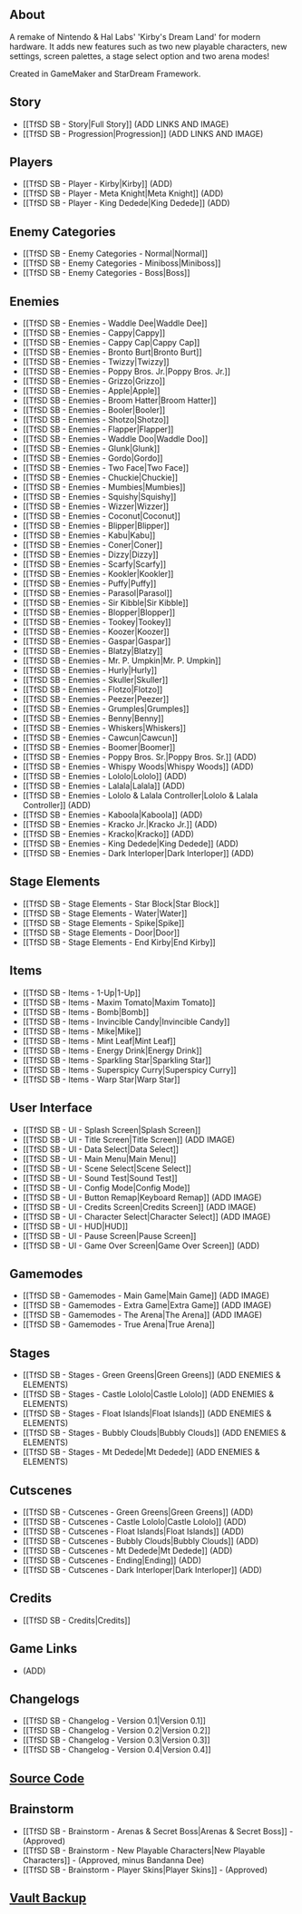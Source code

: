 ## About
A remake of Nintendo & Hal Labs' 'Kirby's Dream Land' for modern hardware. It adds new features such as two new playable characters, new settings, screen palettes, a stage select option and two arena modes!

Created in GameMaker and StarDream Framework.
## Story
* [[TfSD SB - Story|Full Story]] (ADD LINKS AND IMAGE)
* [[TfSD SB - Progression|Progression]] (ADD LINKS AND IMAGE)
## Players
* [[TfSD SB - Player - Kirby|Kirby]] (ADD)
* [[TfSD SB - Player - Meta Knight|Meta Knight]] (ADD)
* [[TfSD SB - Player - King Dedede|King Dedede]] (ADD)
## Enemy Categories
* [[TfSD SB - Enemy Categories - Normal|Normal]]
* [[TfSD SB - Enemy Categories - Miniboss|Miniboss]]
* [[TfSD SB - Enemy Categories - Boss|Boss]]
## Enemies
* [[TfSD SB - Enemies - Waddle Dee|Waddle Dee]]
* [[TfSD SB - Enemies - Cappy|Cappy]]
* [[TfSD SB - Enemies - Cappy Cap|Cappy Cap]]
* [[TfSD SB - Enemies - Bronto Burt|Bronto Burt]]
* [[TfSD SB - Enemies - Twizzy|Twizzy]]
* [[TfSD SB - Enemies - Poppy Bros. Jr.|Poppy Bros. Jr.]]
* [[TfSD SB - Enemies - Grizzo|Grizzo]]
* [[TfSD SB - Enemies - Apple|Apple]]
* [[TfSD SB - Enemies - Broom Hatter|Broom Hatter]]
* [[TfSD SB - Enemies - Booler|Booler]]
* [[TfSD SB - Enemies - Shotzo|Shotzo]]
* [[TfSD SB - Enemies - Flapper|Flapper]]
* [[TfSD SB - Enemies - Waddle Doo|Waddle Doo]]
* [[TfSD SB - Enemies - Glunk|Glunk]]
* [[TfSD SB - Enemies - Gordo|Gordo]]
* [[TfSD SB - Enemies - Two Face|Two Face]]
* [[TfSD SB - Enemies - Chuckie|Chuckie]]
* [[TfSD SB - Enemies - Mumbies|Mumbies]]
* [[TfSD SB - Enemies - Squishy|Squishy]]
* [[TfSD SB - Enemies - Wizzer|Wizzer]]
* [[TfSD SB - Enemies - Coconut|Coconut]]
* [[TfSD SB - Enemies - Blipper|Blipper]]
* [[TfSD SB - Enemies - Kabu|Kabu]]
* [[TfSD SB - Enemies - Coner|Coner]]
* [[TfSD SB - Enemies - Dizzy|Dizzy]]
* [[TfSD SB - Enemies - Scarfy|Scarfy]]
* [[TfSD SB - Enemies - Kookler|Kookler]]
* [[TfSD SB - Enemies - Puffy|Puffy]]
* [[TfSD SB - Enemies - Parasol|Parasol]]
* [[TfSD SB - Enemies - Sir Kibble|Sir Kibble]]
* [[TfSD SB - Enemies - Blopper|Blopper]]
* [[TfSD SB - Enemies - Tookey|Tookey]]
* [[TfSD SB - Enemies - Koozer|Koozer]]
* [[TfSD SB - Enemies - Gaspar|Gaspar]]
* [[TfSD SB - Enemies - Blatzy|Blatzy]]
* [[TfSD SB - Enemies - Mr. P. Umpkin|Mr. P. Umpkin]]
* [[TfSD SB - Enemies - Hurly|Hurly]]
* [[TfSD SB - Enemies - Skuller|Skuller]]
* [[TfSD SB - Enemies - Flotzo|Flotzo]]
* [[TfSD SB - Enemies - Peezer|Peezer]]
* [[TfSD SB - Enemies - Grumples|Grumples]]
* [[TfSD SB - Enemies - Benny|Benny]]
* [[TfSD SB - Enemies - Whiskers|Whiskers]]
* [[TfSD SB - Enemies - Cawcun|Cawcun]]
* [[TfSD SB - Enemies - Boomer|Boomer]]
* [[TfSD SB - Enemies - Poppy Bros. Sr.|Poppy Bros. Sr.]] (ADD)
* [[TfSD SB - Enemies - Whispy Woods|Whispy Woods]] (ADD)
* [[TfSD SB - Enemies - Lololo|Lololo]] (ADD)
* [[TfSD SB - Enemies - Lalala|Lalala]] (ADD)
* [[TfSD SB - Enemies - Lololo & Lalala Controller|Lololo & Lalala Controller]] (ADD)
* [[TfSD SB - Enemies - Kaboola|Kaboola]] (ADD)
* [[TfSD SB - Enemies - Kracko Jr.|Kracko Jr.]] (ADD)
* [[TfSD SB - Enemies - Kracko|Kracko]] (ADD)
* [[TfSD SB - Enemies - King Dedede|King Dedede]] (ADD)
* [[TfSD SB - Enemies - Dark Interloper|Dark Interloper]] (ADD)
## Stage Elements
* [[TfSD SB - Stage Elements - Star Block|Star Block]]
* [[TfSD SB - Stage Elements - Water|Water]]
* [[TfSD SB - Stage Elements - Spike|Spike]]
* [[TfSD SB - Stage Elements - Door|Door]]
* [[TfSD SB - Stage Elements - End Kirby|End Kirby]]
## Items
* [[TfSD SB - Items - 1-Up|1-Up]]
* [[TfSD SB - Items - Maxim Tomato|Maxim Tomato]]
* [[TfSD SB - Items - Bomb|Bomb]]
* [[TfSD SB - Items - Invincible Candy|Invincible Candy]]
* [[TfSD SB - Items - Mike|Mike]]
* [[TfSD SB - Items - Mint Leaf|Mint Leaf]]
* [[TfSD SB - Items - Energy Drink|Energy Drink]]
* [[TfSD SB - Items - Sparkling Star|Sparkling Star]]
* [[TfSD SB - Items - Superspicy Curry|Superspicy Curry]]
* [[TfSD SB - Items - Warp Star|Warp Star]]
## User Interface
* [[TfSD SB - UI - Splash Screen|Splash Screen]]
* [[TfSD SB - UI - Title Screen|Title Screen]] (ADD IMAGE)
* [[TfSD SB - UI - Data Select|Data Select]] 
* [[TfSD SB - UI - Main Menu|Main Menu]]
* [[TfSD SB - UI - Scene Select|Scene Select]]
* [[TfSD SB - UI - Sound Test|Sound Test]]
* [[TfSD SB - UI - Config Mode|Config Mode]]
* [[TfSD SB - UI - Button Remap|Keyboard Remap]] (ADD IMAGE)
* [[TfSD SB - UI - Credits Screen|Credits Screen]] (ADD IMAGE)
* [[TfSD SB - UI - Character Select|Character Select]] (ADD IMAGE)
* [[TfSD SB - UI - HUD|HUD]]
* [[TfSD SB - UI - Pause Screen|Pause Screen]]
* [[TfSD SB - UI - Game Over Screen|Game Over Screen]] (ADD)
## Gamemodes
* [[TfSD SB - Gamemodes - Main Game|Main Game]] (ADD IMAGE)
* [[TfSD SB - Gamemodes - Extra Game|Extra Game]] (ADD IMAGE)
* [[TfSD SB - Gamemodes - The Arena|The Arena]] (ADD IMAGE)
* [[TfSD SB - Gamemodes - True Arena|True Arena]]
## Stages
* [[TfSD SB - Stages - Green Greens|Green Greens]] (ADD ENEMIES & ELEMENTS)
* [[TfSD SB - Stages - Castle Lololo|Castle Lololo]] (ADD ENEMIES & ELEMENTS)
* [[TfSD SB - Stages - Float Islands|Float Islands]] (ADD ENEMIES & ELEMENTS)
* [[TfSD SB - Stages - Bubbly Clouds|Bubbly Clouds]] (ADD ENEMIES & ELEMENTS)
* [[TfSD SB - Stages - Mt Dedede|Mt Dedede]] (ADD ENEMIES & ELEMENTS)
## Cutscenes
* [[TfSD SB - Cutscenes - Green Greens|Green Greens]] (ADD)
* [[TfSD SB - Cutscenes - Castle Lololo|Castle Lololo]] (ADD)
* [[TfSD SB - Cutscenes - Float Islands|Float Islands]] (ADD)
* [[TfSD SB - Cutscenes - Bubbly Clouds|Bubbly Clouds]] (ADD)
* [[TfSD SB - Cutscenes - Mt Dedede|Mt Dedede]] (ADD)
* [[TfSD SB - Cutscenes - Ending|Ending]] (ADD)
* [[TfSD SB - Cutscenes - Dark Interloper|Dark Interloper]] (ADD)
## Credits
* [[TfSD SB - Credits|Credits]]
## Game Links
* (ADD)
## Changelogs
* [[TfSD SB - Changelog - Version 0.1|Version 0.1]]
* [[TfSD SB - Changelog - Version 0.2|Version 0.2]]
* [[TfSD SB - Changelog - Version 0.3|Version 0.3]]
* [[TfSD SB - Changelog - Version 0.4|Version 0.4]]
## [Source Code](https://github.com/MegaStrimp/Tales-from-Star-Dream-Spring-Breeze)
## Brainstorm
* [[TfSD SB - Brainstorm - Arenas & Secret Boss|Arenas & Secret Boss]] - (Approved)
* [[TfSD SB - Brainstorm - New Playable Characters|New Playable Characters]] - (Approved, minus Bandanna Dee)
* [[TfSD SB - Brainstorm - Player Skins|Player Skins]] - (Approved)
## [Vault Backup](https://github.com/MegaStrimp/Tales-from-Star-Dream-Spring-Breeze-Vault)